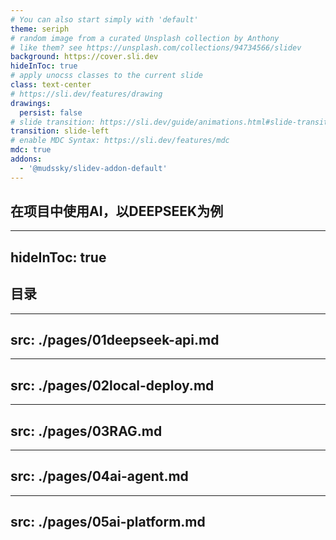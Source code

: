 ```yaml
---
# You can also start simply with 'default'
theme: seriph
# random image from a curated Unsplash collection by Anthony
# like them? see https://unsplash.com/collections/94734566/slidev
background: https://cover.sli.dev
hideInToc: true
# apply unocss classes to the current slide
class: text-center
# https://sli.dev/features/drawing
drawings:
  persist: false
# slide transition: https://sli.dev/guide/animations.html#slide-transitions
transition: slide-left
# enable MDC Syntax: https://sli.dev/features/mdc
mdc: true
addons:
  - '@mudssky/slidev-addon-default'
---
```




## 在项目中使用AI，以DEEPSEEK为例

---
hideInToc: true
---

## 目录

<Toc columns="3" />

<style>
  .slidev-layout{
    overflow:auto;
  }
</style>

---
src: ./pages/01deepseek-api.md
---

---
src: ./pages/02local-deploy.md
---

---
src: ./pages/03RAG.md
---

---
src: ./pages/04ai-agent.md
---

---
src: ./pages/05ai-platform.md
---
